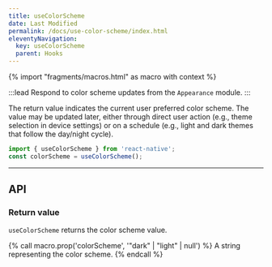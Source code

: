 ```yaml
---
title: useColorScheme
date: Last Modified
permalink: /docs/use-color-scheme/index.html
eleventyNavigation:
  key: useColorScheme 
  parent: Hooks
---
```


{% import "fragments/macros.html" as macro with context %}

:::lead
Respond to color scheme updates from the `Appearance` module.
:::

The return value indicates the current user preferred color scheme. The value may be updated later, either through direct user action (e.g., theme selection in device settings) or on a schedule (e.g., light and dark themes that follow the day/night cycle).

```js
import { useColorScheme } from 'react-native';
const colorScheme = useColorScheme();
```

---

## API

### Return value

`useColorScheme` returns the color scheme value.

{% call macro.prop('colorScheme', '"dark" | "light" | null') %}
A string representing the color scheme.
{% endcall %}
